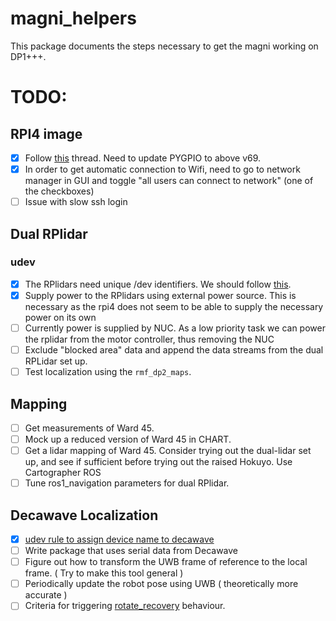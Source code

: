 # magni_helpers
This package documents the steps necessary to get the magni working on DP1+++.

# TODO:
## RPI4 image
- [x] Follow [this](https://forum.ubiquityrobotics.com/t/ros-image-on-raspberry-pi-4/326/30) thread. Need to update PYGPIO to above v69.
- [x] In order to get automatic connection to Wifi, need to go to network manager in GUI and toggle "all users can connect to network" (one of the checkboxes)
- [ ] Issue with slow ssh login

## Dual RPlidar
### udev
- [x] The RPlidars need unique /dev identifiers. We should follow [this](https://askubuntu.com/questions/49910/how-to-distinguish-between-identical-usb-to-serial-adapters).
- [x] Supply power to the RPlidars using external power source. This is necessary as the rpi4 does not seem to be able to supply the necessary power on its own
- [ ] Currently power is supplied by NUC. As a low priority task we can power the rplidar from the motor controller, thus removing the NUC 
- [ ] Exclude "blocked area" data and append the data streams from the dual RPLidar set up.
- [ ] Test localization using the `rmf_dp2_maps`. 

## Mapping
- [ ] Get measurements of Ward 45.
- [ ] Mock up a reduced version of Ward 45 in CHART.
- [ ] Get a lidar mapping of Ward 45. Consider trying out the dual-lidar set up, and see if sufficient before trying out the raised Hokuyo. Use Cartographer ROS
- [ ] Tune ros1_navigation parameters for dual RPlidar.

## Decawave Localization
- [x] [udev rule to assign device name to decawave](https://github.com/cnboonhan94/magni_45/blob/master/ros1/udev/decawave.rules)
- [ ] Write package that uses serial data from Decawave  
- [ ] Figure out how to transform the UWB frame of reference to the local frame. ( Try to make this tool general )
- [ ] Periodically update the robot pose using UWB ( theoretically more accurate )
- [ ] Criteria for triggering [rotate_recovery](http://wiki.ros.org/rotate_recovery) behaviour.
